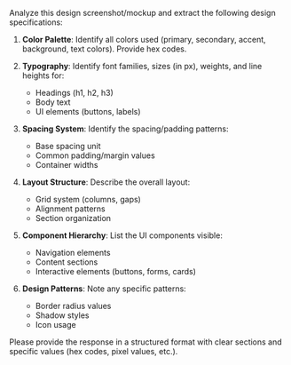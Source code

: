 Analyze this design screenshot/mockup and extract the following design specifications:

1. **Color Palette**: Identify all colors used (primary, secondary, accent, background, text colors). Provide hex codes.

2. **Typography**: Identify font families, sizes (in px), weights, and line heights for:
   - Headings (h1, h2, h3)
   - Body text
   - UI elements (buttons, labels)

3. **Spacing System**: Identify the spacing/padding patterns:
   - Base spacing unit
   - Common padding/margin values
   - Container widths

4. **Layout Structure**: Describe the overall layout:
   - Grid system (columns, gaps)
   - Alignment patterns
   - Section organization

5. **Component Hierarchy**: List the UI components visible:
   - Navigation elements
   - Content sections
   - Interactive elements (buttons, forms, cards)

6. **Design Patterns**: Note any specific patterns:
   - Border radius values
   - Shadow styles
   - Icon usage

Please provide the response in a structured format with clear sections and specific values (hex codes, pixel values, etc.).
